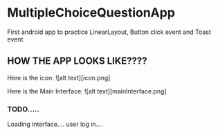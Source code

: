 # MultipleChoiceQuestionApp
First android app to practice LinearLayout, Button click event and Toast event.

## HOW THE APP LOOKS LIKE????
 Here is the icon:
 ![alt text][icon.png]

 Here is the Main Interface:
 ![alt text][mainInterface.png]
 
### TODO.....
  Loading interface....
  user log in....
